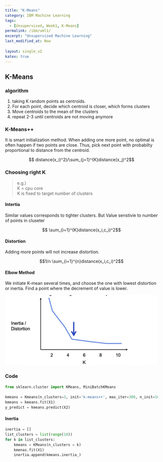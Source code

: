```yaml
---
title: "K-Means"
category: IBM Machine Learning
tags:
  - [Unsupervised, Week1, K-Means]
permalink: /ibm/uml1/
excerpt: "Unsupervised Machine Learning"
last_modified_at: Now

layout: single_v2
katex: true
---
```


## K-Means
### algorithm
1. taking K random points as centroids.
2. For each point, decide which centroid is closer, which forms clusters
3. Move centroids to the mean of the clusters
4. repeat 2-3 until centroids are not moving anymore

### K-Means++
It is smart initialization method.
When adding one more point, no optimal is often happen if two points are close.
Thus, pick next point with probabilty proportional to distance from the centroid.

$$ distance(x_i)^2)/\sum_{j=1}^{K}distance(x_j)^2$$

### Choosing right K
> e.g.)\
>  K = cpu core\
>  K is fixed to target number of clusters

#### Intertia
Similar values corresponds to tighter clusters. But Value senstivie to number of points in cluseter

$$ \sum_{i=1}^{K}distance(x_i,c_i)^2$$

#### Distortion
Adding more points will not increase distortion. 

$$1/n \sum_{i=1}^{n}distance(x_i,c_i)^2$$

#### Elbow Method
We initiate K-mean several times, and choose the one with lowest distortion or inertia.
Find a point where the decrement of value is lower.

![Choosing K](/assets/images/IBM/k-means_inertia.png)

### Code
```python
from sklearn.cluster import KMeans, MiniBatchKMeans

kmeans = Kmeans(n_clusters=3, init='k-means++', max_iter=300, n_init=10, random_state=0)
kmeans = kmeans.fit(X1)
y_predict = kmeans.predict(X2)
```

#### Inertia
```python
inertia = []
list_clusters = list(range(10))
for k in list_clusters:
    kmeans = KMeans(n_clusters = k)
    kmenas.fit(X1)
    inertia.append(kmeans.inertia_)
```